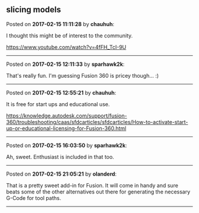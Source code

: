## slicing models
Posted on **2017-02-15 11:11:28** by **chauhuh**:

I thought this might be of interest to the community.



https://www.youtube.com/watch?v=4fFH_TcI-9U

---

Posted on **2017-02-15 12:11:33** by **sparhawk2k**:

That's really fun. I'm guessing Fusion 360 is pricey though... :)

---

Posted on **2017-02-15 12:55:21** by **chauhuh**:

It is free for start ups and educational use.



https://knowledge.autodesk.com/support/fusion-360/troubleshooting/caas/sfdcarticles/sfdcarticles/How-to-activate-start-up-or-educational-licensing-for-Fusion-360.html

---

Posted on **2017-02-15 16:03:50** by **sparhawk2k**:

Ah, sweet. Enthusiast is included in that too.

---

Posted on **2017-02-15 21:05:21** by **olanderd**:

That is a pretty sweet add-in for Fusion.  It will come in handy and sure beats some of the other alternatives out there for generating the necessary G-Code for tool paths.

---

